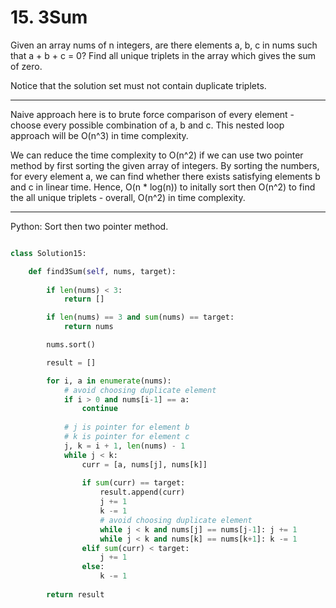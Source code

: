 # 15. 3Sum

Given an array nums of n integers, are there elements a, b, c in nums such that
a + b + c = 0? Find all unique triplets in the array which gives the sum of
zero.

Notice that the solution set must not contain duplicate triplets.

---

Naive approach here is to brute force comparison of every element - choose
every possible combination of a, b and c. This nested loop approach will be
O(n^3) in time complexity.

We can reduce the time complexity to O(n^2) if we can use two pointer method by
first sorting the given array of integers. By sorting the numbers, for every
element a, we can find whether there exists satisfying elements b and c in
linear time. Hence, O(n * log(n)) to initally sort then O(n^2) to find the all
unique triplets - overall, O(n^2) in time complexity.

---

Python: Sort then two pointer method.

```python

class Solution15:

    def find3Sum(self, nums, target):
        
        if len(nums) < 3:
            return []

        if len(nums) == 3 and sum(nums) == target:
            return nums

        nums.sort()

        result = []

        for i, a in enumerate(nums):
            # avoid choosing duplicate element
            if i > 0 and nums[i-1] == a:
                continue
            
            # j is pointer for element b
            # k is pointer for element c
            j, k = i + 1, len(nums) - 1
            while j < k:
                curr = [a, nums[j], nums[k]]
                
                if sum(curr) == target:
                    result.append(curr)
                    j += 1
                    k -= 1
                    # avoid choosing duplicate element
                    while j < k and nums[j] == nums[j-1]: j += 1
                    while j < k and nums[k] == nums[k+1]: k -= 1
                elif sum(curr) < target:
                    j += 1
                else:
                    k -= 1
        
        return result
```
